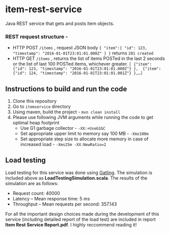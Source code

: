 # item-rest-service
Java REST service that gets and posts item objects.

### REST request structure - 
- HTTP POST `/items` , request JSON body `{ "item":{ "id": 123, "timestamp": "2016-01-01T23:01:01.000Z" } }` returns `201 created`
- HTTP GET `/items` , returns the list of items POSTed in the last 2 seconds or the list of last 100 POSTed items, whichever greater. `[ {"item": {"id": 123, "timestamp": "2016-01-01T23:01:01.000Z"} },  {"item": {"id": 124, "timestamp": "2016-01-01T23:01:01.001Z"} },…]`


## Instructions to build and run the code
1. Clone this repository
2. Go to `itemservice` directory
3. Using maven, build the project - `mvn clean install`
4. Please use following JVM arguments while running the code to get optimal heap footprint
    - Use G1 garbage collector - `-XX:+UseG1GC`
    - Set appropriate upper limit to memory say 100 MB - `-Xmx100m`
    - Set appropriate step size to allocate more memory in case of increased load - `-Xms25m -XX:NewRatio=2`

## Load testing
Load testing for this service was done using [Gatling](https://gatling.io/). The simulation is included above as **LoadTestingSimulation.scala**. The results of the simulation are as follows:
- Request count: 40000
- Latency – Mean response time: 5 ms
- Throughput – Mean requests per second: 357.143

For all the important design choices made during the development of this service (including detailed report of the load test) are included in report **Item Rest Service Report.pdf**. I highly reccommend reading it!